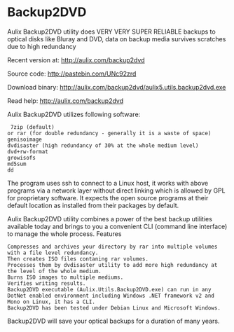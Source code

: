 Backup2DVD
==========

Aulix Backup2DVD utility does VERY VERY SUPER RELIABLE backups to optical disks like Bluray and DVD, data on backup media survives scratches due to high redundancy

Recent version at:
http://aulix.com/backup2dvd

Source code:
http://pastebin.com/UNc92zrd

Download binary:
http://aulix.com/backup2dvd/aulix5.utils.backup2dvd.exe

Read help:
http://aulix.com/backup2dvd


Aulix Backup2DVD utilizes following software:

     7zip (default)
    or rar (for double redundancy - generally it is a waste of space)
    genisoimage
    dvdisaster (high redundancy of 30% at the whole medium level)
    dvd+rw-format
    growisofs
    md5sum
    dd

The program uses ssh to connect to a Linux host, it works with above programs via a network layer
without direct linking which is allowed by GPL for proprietary software. It expects the open source programs at their default location as installed from their packages by default.

Aulix Backup2DVD utility combines a power of the best backup utilities available today and brings to you
a convenient CLI (command line interface) to manage the whole process.
Features

    Compresses and archives your directory by rar into multiple volumes with a file level redundancy.
    Then creates ISO files contaning rar volumes.
    Processes them by dvdisaster utility to add more high redundancy at the level of the whole medium.
    Burns ISO images to multiple mediums.
    Verifies writing results.
    Backup2DVD executable (Aulix.Utils.Backup2DVD.exe) can run in any DotNet enabled environment including Windows .NET framework v2 and Mono on Linux, it has a CLI.
    Backup2DVD has been tested under Debian Linux and Microsoft Windows.

Backup2DVD will save your optical backups for a duration of many years.
